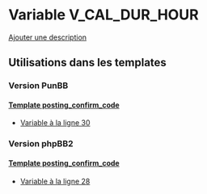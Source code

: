 # Variable V_CAL_DUR_HOUR
[Ajouter une description](https://fa-tvars.appspot.com/var/V_CAL_DUR_HOUR)

## Utilisations dans les templates

### Version PunBB

#### [Template posting_confirm_code](punbb/posting_confirm_code.md)
* [Variable &agrave; la ligne 30](../punbb/posting_confirm_code.tpl#L30)

### Version phpBB2

#### [Template posting_confirm_code](subsilver/posting_confirm_code.md)
* [Variable &agrave; la ligne 28](../subsilver/posting_confirm_code.tpl#L28)